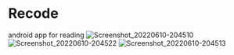 # Recode
android app for reading
![Screenshot_20220610-204510](https://user-images.githubusercontent.com/85139394/173097688-eb8b2574-e2f6-48f3-9207-38fe9573eb54.png)
![Screenshot_20220610-204522](https://user-images.githubusercontent.com/85139394/173097701-e915f801-2e87-4eef-b382-90ac916b19cd.png)
![Screenshot_20220610-204513](https://user-images.githubusercontent.com/85139394/173097782-03f7e599-f3f9-4cd0-9685-6359b34dba95.png)
